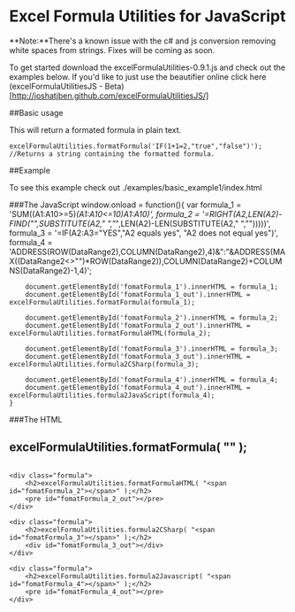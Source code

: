 # Excel Formula Utilities for JavaScript

**Note:**There's a known issue with the c# and js conversion removing white spaces from strings. Fixes will be coming as soon.

To get started download the excelFormulaUtilities-0.9.1.js and check out the examples below. If you'd like to just use the beautifier online click here (excelFormulaUtilitiesJS - Beta)[http://joshatjben.github.com/excelFormulaUtilitiesJS/]
    
##Basic usage

This will return a formated formula in plain text.  

    excelFormulaUtilities.formatFormula('IF(1+1=2,"true","false")'); //Returns a string containing the formatted formula.

##Example

To see this example check out ./examples/basic_example1/index.html

###The JavaScript
	window.onload = function(){
		var formula_1 = 'SUM((A1:A10>=5)*(A1:A10<=10)*A1:A10)',
			formula_2 = '=RIGHT(A2,LEN(A2)-FIND("*",SUBSTITUTE(A2," ","*",LEN(A2)-LEN(SUBSTITUTE(A2," ","")))))',
			formula_3 = '=IF(A2:A3="YES","A2 equals yes", "A2 does not equal yes")',
			formula_4 = 'ADDRESS(ROW(DataRange2),COLUMN(DataRange2),4)&":"&ADDRESS(MAX((DataRange2<>"")*ROW(DataRange2)),COLUMN(DataRange2)+COLUMNS(DataRange2)-1,4)';
		
		document.getElementById('fomatFormula_1').innerHTML = formula_1;
		document.getElementById('fomatFormula_1_out').innerHTML = excelFormulaUtilities.formatFormula(formula_1);
		
		document.getElementById('fomatFormula_2').innerHTML = formula_2;
		document.getElementById('fomatFormula_2_out').innerHTML = excelFormulaUtilities.formatFormulaHTML(formula_2);
		
		document.getElementById('fomatFormula_3').innerHTML = formula_3;
		document.getElementById('fomatFormula_3_out').innerHTML = excelFormulaUtilities.formula2CSharp(formula_3);
		
		document.getElementById('fomatFormula_4').innerHTML = formula_4;
		document.getElementById('fomatFormula_4_out').innerHTML = excelFormulaUtilities.formula2JavaScript(formula_4);
	}

###The HTML
	<div class="formula">
		<h2>excelFormulaUtilities.formatFormula( "<span id="fomatFormula_1"></span>" );</h2>
		<pre id="fomatFormula_1_out"></pre>
	</div>
	
	<div class="formula">
		<h2>excelFormulaUtilities.formatFormulaHTML( "<span id="fomatFormula_2"></span>" );</h2>
		<pre id="fomatFormula_2_out"></pre>
	</div>
	
	<div class="formula">
		<h2>excelFormulaUtilities.formula2CSharp( "<span id="fomatFormula_3"></span>" );</h2>
		<div id="fomatFormula_3_out"></div>
	</div>
	
	<div class="formula">
		<h2>excelFormulaUtilities.formula2Javascript( "<span id="fomatFormula_4"></span>" );</h2>
		<pre id="fomatFormula_4_out"></pre>
	</div>